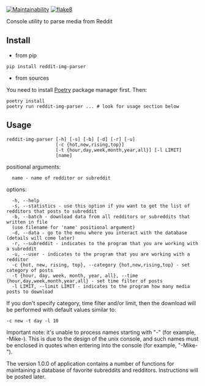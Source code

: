 [![Maintainability](https://api.codeclimate.com/v1/badges/92d18413fdc52546576d/maintainability)](https://codeclimate.com/github/qmka/reddit-pars/maintainability)
[![flake8](https://github.com/qmka/reddit-pars/actions/workflows/flake8.yml/badge.svg)](https://github.com/qmka/reddit-pars/actions/workflows/flake8.yml)

Console utility to parse media from Reddit

## Install
- from pip
```
pip install reddit-img-parser
```

- from sources

You need to install [Poetry](https://python-poetry.org/docs/) package manager first. Then:
```
poetry install
poetry run reddit-img-parser ... # look for usage section below
```

## Usage
```
reddit-img-parser [-h] [-s] [-b] [-d] [-r] [-u]
                  [-c {hot,new,rising,top}]
                  [-t {hour,day,week,month,year,all}] [-l LIMIT]
                  [name]

```

positional arguments:
```
  name - name of redditor or subreddit
```

options:
```
  -h, --help
  -s, --statistics - use this option if you want to get the list of redditors that posts to subreddit
  -b, --batch - download data from all redditors or subreddits that written in file
  (use filename for 'name' positional argument)
  -d, --data - go to the menu where you interact with the database (details will come later)
  -r, --subreddit - indicates to the program that you are working with a subreddit
  -u, --user - indicates to the program that you are working with a redditor
  -c {hot, new, rising, top}, --category {hot,new,rising,top} - set category of posts
  -t {hour, day, week, month, year, all}, --time {hour,day,week,month,year,all} - set time filter of posts
  -l LIMIT, --limit LIMIT - indicates to the program how many media posts to download
```

If you don't specify category, time filter and/or limit, then the download will be performed with default values similar to: 
```
-c new -t day -l 10
```

Important note: it's unable to process names starting with "-" (for example, -Mike-). This is due to the design of the unix console, and such names must be enclosed in quotes when entering into the console (for example, "-Mike-").

The version 1.0.0 of application contains a number of functions for maintaining a database of favorite subreddits and redditors. Instructions will be posted later.